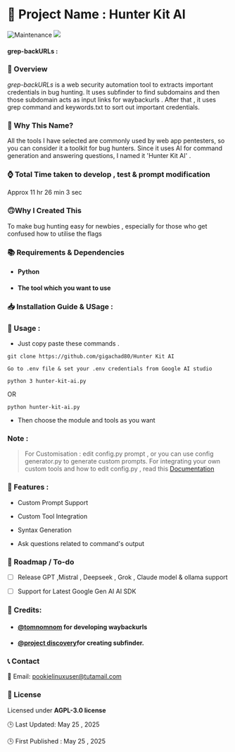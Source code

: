 


🚀 Project Name : Hunter Kit AI
===============

![Maintenance](https://img.shields.io/badge/Maintained%3F-yes-pink.svg)
<a href="https://github.com/gigachad80/grep-backURLs/issues"><img src="https://img.shields.io/badge/contributions-welcome-brightgreen.svg?style=flat"></a>

#### grep-backURLs : 

### 📌 Overview


 *_grep-backURLs_* is a web security automation tool to extracts important credentials in bug hunting. It uses subfinder to find subdomains and then those subdomain acts as input links for waybackurls . After that , it uses grep command and keywords.txt to sort out important credentials.

### 🤔 Why This Name?

All the tools I have selected are commonly used by web app pentesters, so you can consider it a toolkit for bug hunters. Since it uses AI for command generation and answering questions, I named it 'Hunter Kit AI' .  


### ⌚ Total Time taken to develop , test & prompt modification 

 Approx 11 hr 26 min 3 sec 

### 🙃Why I Created This

 To make bug hunting easy for newbies , especially for those who get confused how to utilise the flags

### 📚  Requirements & Dependencies

* #### Python 
* #### The tool which you want to use 

### 📥 Installation Guide & USage : 

### 🍃 Usage :

- Just copy paste these commands .

```
git clone https://github.com/gigachad80/Hunter Kit AI
```

```
Go to .env file & set your .env credentials from Google AI studio
```

```
python 3 hunter-kit-ai.py
```
OR

```
python hunter-kit-ai.py
```

- Then choose the module and tools as you want

### Note : 

> For Customisation : edit config.py prompt , or you can use config generator.py to generate custom prompts. For integrating your own custom tools and how to edit config.py , read this [Documentation]()

### 💫 Features  : 

- Custom Prompt Support

- Custom Tool Integration

- Syntax Generation

- Ask questions related to command's output 



### 📝 Roadmap / To-do 

- [ ] Release GPT ,Mistral , Deepseek , Grok , Claude model & ollama support
- [ ] Support for Latest Google Gen AI AI SDK  



### 💓 Credits:


* #### [@tomnomnom](https://github.com/tomnomnom) for developing waybackurls
* ####  [@project discovery](https://github.com/projectdiscovery)for creating subfinder.




### 📞 Contact


 📧 Email: pookielinuxuser@tutamail.com


### 📄 License

Licensed under **AGPL-3.0 license**

🕒 Last Updated: May 25 , 2025 

🕒 First Published : May 25 ,  2025
